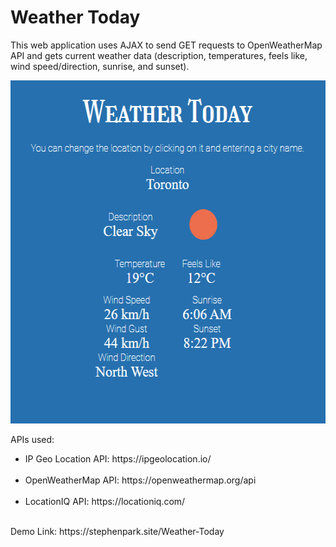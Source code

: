 # Weather Today
This web application uses AJAX to send GET requests to OpenWeatherMap API and gets current weather data (description, temperatures, feels like, wind speed/direction, sunrise, and sunset).<br />

<img src="./images/screenshot.png" alt="screenshot" width="553" height="549">

APIs used:<br />
<ul>
    <li>IP Geo Location API: https://ipgeolocation.io/</li><br />
    <li>OpenWeatherMap API: https://openweathermap.org/api</li><br />
    <li>LocationIQ API: https://locationiq.com/</li>
</ul><br />
Demo Link: https://stephenpark.site/Weather-Today<br />